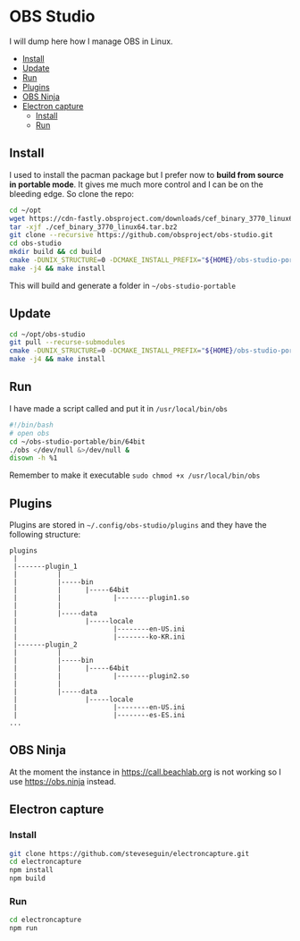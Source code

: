 # OBS Studio

I will dump here how I manage OBS in Linux.


<!-- vim-markdown-toc GFM -->

* [Install](#install)
* [Update](#update)
* [Run](#run)
* [Plugins](#plugins)
* [OBS Ninja](#obs-ninja)
* [Electron capture](#electron-capture)
	* [Install](#install-1)
	* [Run](#run-1)

<!-- vim-markdown-toc -->

## Install

I used to install the pacman package but I prefer now to **build from source in portable mode**. It gives me much more control and I can be on the bleeding edge. So clone the repo:

```bash
cd ~/opt
wget https://cdn-fastly.obsproject.com/downloads/cef_binary_3770_linux64.tar.bz2
tar -xjf ./cef_binary_3770_linux64.tar.bz2
git clone --recursive https://github.com/obsproject/obs-studio.git
cd obs-studio
mkdir build && cd build
cmake -DUNIX_STRUCTURE=0 -DCMAKE_INSTALL_PREFIX="${HOME}/obs-studio-portable" -DBUILD_BROWSER=ON -DCEF_ROOT_DIR="../../cef_binary_3770_linux64" ..
make -j4 && make install
```

This will build and generate a folder in `~/obs-studio-portable`

## Update

```bash
cd ~/opt/obs-studio
git pull --recurse-submodules
cmake -DUNIX_STRUCTURE=0 -DCMAKE_INSTALL_PREFIX="${HOME}/obs-studio-portable" -DBUILD_BROWSER=ON -DCEF_ROOT_DIR="../../cef_binary_3770_linux64" ..
make -j4 && make install
```

## Run

I have made a script called and put it in `/usr/local/bin/obs`

```bash
#!/bin/bash
# open obs
cd ~/obs-studio-portable/bin/64bit
./obs </dev/null &>/dev/null &
disown -h %1
```

Remember to make it executable `sudo chmod +x /usr/local/bin/obs`

## Plugins

Plugins are stored in `~/.config/obs-studio/plugins` and they have the following structure:

```
plugins
 |
 |-------plugin_1
 |          |
 |          |-----bin
 |          |      |-----64bit
 |          |             |--------plugin1.so
 |          |
 |          |-----data
 |                 |-----locale
 |                        |--------en-US.ini
 |                        |--------ko-KR.ini
 |-------plugin_2
 |          |
 |          |-----bin
 |          |      |-----64bit
 |          |             |--------plugin2.so
 |          |
 |          |-----data
 |                 |-----locale
 |                        |--------en-US.ini
 |                        |--------es-ES.ini
...
```

## OBS Ninja

At the moment the instance in <https://call.beachlab.org> is not working so I use <https://obs.ninja> instead.

## Electron capture

### Install

```bash
git clone https://github.com/steveseguin/electroncapture.git
cd electroncapture
npm install
npm build
```

### Run

```bash
cd electroncapture
npm run
```
